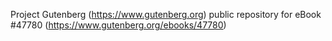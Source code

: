 Project Gutenberg (https://www.gutenberg.org) public repository for
eBook #47780 (https://www.gutenberg.org/ebooks/47780)
